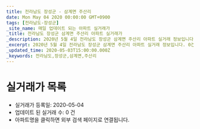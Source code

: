 ```yaml
---
title: 전라남도 장성군 - 삼계면 주산리
date: Mon May 04 2020 00:00:00 GMT+0900
tags: [전라남도-장성군]
_site_name: 매일 업데이트 되는 아파트 실거래가
_title: 전라남도 장성군 삼계면 주산리 아파트 실거래가
_description: 2020년 5월 4일 전라남도 장성군 삼계면 주산리 아파트 실거래 정보입니다. 0건 아파트 정보가 있습니다.
_excerpt: 2020년 5월 4일 전라남도 장성군 삼계면 주산리 아파트 실거래 정보입니다. 0건 아파트 정보가 있습니다.
_updated_time: 2020-05-03T15:00:00.000Z
_keywords: 전라남도,장성군,삼계면,주산리
---
```






# 실거래가 목록
- 실거래가 등록일: 2020-05-04
- 업데이트 된 실거래 수: 0 건
- 아파트명을 클릭하면 외부 검색 페이지로 연결됩니다.




